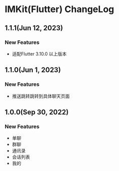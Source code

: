 # IMKit(Flutter) ChangeLog

## 1.1.1(Jun 12, 2023)
### New Features
* 适配Flutter 3.10.0 以上版本

## 1.1.0(Jun 1, 2023)
### New Features
* 推送跳转跳转到具体聊天页面 

## 1.0.0(Sep 30, 2022)
### New Features
* 单聊
* 群聊
* 通讯录
* 会话列表
* 我的